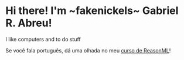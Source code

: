 # Hi there! I'm ~fakenickels~ Gabriel R. Abreu!

I like computers and to do stuff

Se você fala português, dá uma olhada no meu [curso de ReasonML](http://es77.fakenickels.dev/)!
